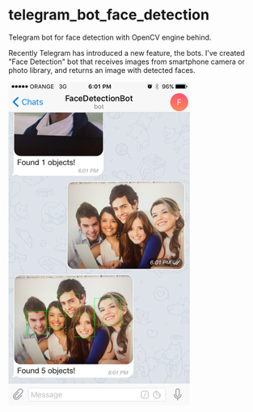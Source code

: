 # telegram_bot_face_detection
Telegram bot for face detection with OpenCV engine behind.

Recently Telegram has introduced a new feature, the bots.
I've created "Face Detection" bot that receives images from smartphone camera or photo library, and returns an image with detected faces.

![Alt text](screenshots/screenshot_iphone_faces.PNG?raw=true "Telegram Bot on iPhone")

